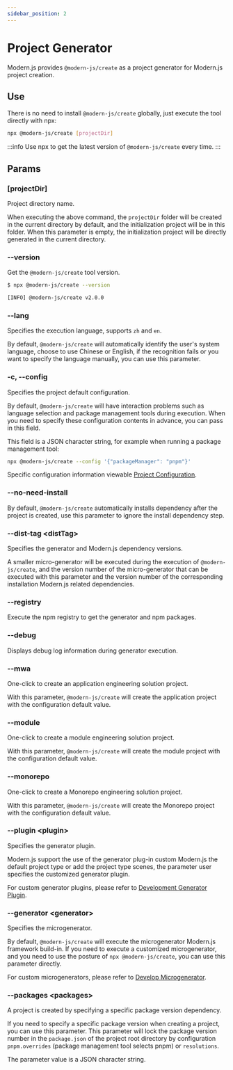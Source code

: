 ```yaml
---
sidebar_position: 2
---
```


# Project Generator

Modern.js provides `@modern-js/create` as a project generator for Modern.js project creation.

## Use

There is no need to install `@modern-js/create` globally, just execute the tool directly with npx:

```bash
npx @modern-js/create [projectDir]
```

:::info
Use npx to get the latest version of `@modern-js/create` every time.
:::

## Params

### [projectDir]

Project directory name.

When executing the above command, the `projectDir` folder will be created in the current directory by default, and the initialization project will be in this folder. When this parameter is empty, the initialization project will be directly generated in the current directory.

### --version

Get the `@modern-js/create` tool version.

```bash
$ npx @modern-js/create --version

[INFO] @modern-js/create v2.0.0
```

### --lang

Specifies the execution language, supports `zh` and `en`.

By default, `@modern-js/create` will automatically identify the user's system language, choose to use Chinese or English, if the recognition fails or you want to specify the language manually, you can use this parameter.

### -c, --config

Specifies the project default configuration.

By default, `@modern-js/create` will have interaction problems such as language selection and package management tools during execution. When you need to specify these configuration contents in advance, you can pass in this field.

This field is a JSON character string, for example when running a package management tool:

```bash
npx @modern-js/create --config '{"packageManager": "pnpm"}'
```

Specific configuration information viewable [Project Configuration](/docs/guides/topic-detail/generator/config/common).

###  --no-need-install

By default, `@modern-js/create` automatically installs dependency after the project is created, use this parameter to ignore the install dependency step.

### --dist-tag <distTag\>

Specifies the generator and Modern.js dependency versions.

A smaller micro-generator will be executed during the execution of `@modern-js/create`, and the version number of the micro-generator that can be executed with this parameter and the version number of the corresponding installation Modern.js related dependencies.

### --registry <registry/>

Execute the npm registry to get the generator and npm packages.

### --debug

Displays debug log information during generator execution.

### --mwa

One-click to create an application engineering solution project.

With this parameter, `@modern-js/create` will create the application project with the configuration default value.

### --module

One-click to create a module engineering solution project.

With this parameter, `@modern-js/create` will create the module project with the configuration default value.

### --monorepo

One-click to create a Monorepo engineering solution project.

With this parameter, `@modern-js/create` will create the Monorepo project with the configuration default value.

### --plugin <plugin\>

Specifies the generator plugin.

Modern.js support the use of the generator plug-in custom Modern.js the default project type or add the project type scenes, the parameter user specifies the customized generator plugin.

For custom generator plugins, please refer to [Development Generator Plugin](/docs/guides/topic-detail/generator/plugin/abstract).

### --generator <generator\>

Specifies the microgenerator.

By default, `@modern-js/create` will execute the microgenerator Modern.js framework build-in. If you need to execute a customized microgenerator, and you need to use the posture of `npx @modern-js/create`, you can use this parameter directly.

For custom microgenerators, please refer to [Develop Microgenerator](/docs/guides/topic-detail/generator/codesmith/introduce).

### --packages <packages\>

A project is created by specifying a specific package version dependency.

If you need to specify a specific package version when creating a project, you can use this parameter. This parameter will lock the package version number in the `package.json` of the project root directory by configuration `pnpm.overrides` (package management tool selects pnpm) or `resolutions`.


The parameter value is a JSON character string.
